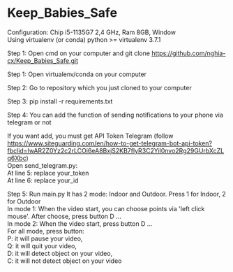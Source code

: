 # Keep_Babies_Safe

Configuration: Chip i5-1135G7 2,4 GHz, Ram 8GB, Window    
Using virtualenv (or conda) python >= virtualenv 3.7.1 

Step 1: Open cmd on your computer and git clone https://github.com/nghia-cx/Keep_Babies_Safe.git

Step 1: Open virtualenv/conda on your computer

Step 2: Go to repository which you just cloned to your computer

Step 3: pip install -r requirements.txt

Step 4: You can add the function of sending notifications to your phone via telegram or not  

If you want add, you must get API Token Telegram (follow https://www.siteguarding.com/en/how-to-get-telegram-bot-api-token?fbclid=IwAR2Z0Yz2c2rLCOi6eA8BxjS2KB7flyR3C2Yil0nvo2Rg29GUrbXcZLq6Xbc)    
Open send_telegram.py:  
    At line 5: replace your_token  
    At line 6: replace your_id  

Step 5: Run main.py
    It has 2 mode: Indoor and Outdoor. Press 1 for Indoor, 2 for Outdoor  
    In mode 1:
        When the video start, you can choose points via 'left click mouse'. After choose, press button D ...  
    In mode 2:
        When the video start, press button D ...  
    For all mode, press button:  
     P: it will pause your video,  
     Q: it will quit your video,  
     D: it will detect object on your video,  
     C: it will not detect object on your video  
    
